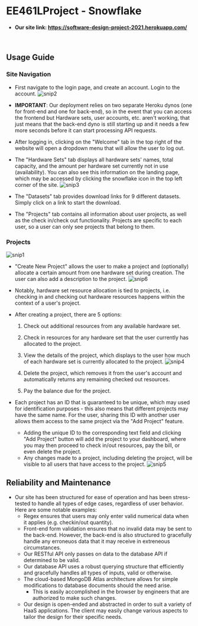 # EE461LProject - Snowflake
- **Our site link: https://software-design-project-2021.herokuapp.com/**
<br />

## Usage Guide

### Site Navigation
- First navigate to the login page, and create an account. Login to the account.
![snip2](https://user-images.githubusercontent.com/47447913/116938378-4fabd100-ac30-11eb-82c8-480f78b7c1ae.PNG)

- **IMPORTANT**: Our deployment relies on two separate Heroku dynos (one for front-end and one for back-end), so in the event that you can access the frontend but Hardware sets, user accounts, etc. aren't working, that just means that the back-end dyno is still starting up and it needs a few more seconds before it can start processing API requests.
- After logging in, clicking on the "Welcome" tab in the top right of the website will open a dropdown menu that will allow the user to log out.
- The "Hardware Sets" tab displays all hardware sets' names, total capacity, and the amount per hardware set currently not in use (availability). You can also see this information on the landing page, which may be accessed by clicking the snowflake icon in the top left corner of the site.
![snip3](https://user-images.githubusercontent.com/47447913/116938561-8f72b880-ac30-11eb-95cc-c34c4f147d79.PNG)


- The "Datasets" tab provides download links for 9 different datasets. Simply click on a link to start the download.
- The "Projects" tab contains all information about user projects, as well as the check in/check out functionality. Projects are specific to each user, so a user can only see projects that belong to them.

### Projects
![snip1](https://user-images.githubusercontent.com/47447913/116938293-24c17d00-ac30-11eb-82a7-22d0aabf09a1.PNG)
- "Create New Project" allows the user to make a project and (optionally) allocate a certain amount from one hardware set during creation. The user can also add a description to the project.
![snip6](https://user-images.githubusercontent.com/47447913/116939020-3ce5cc00-ac31-11eb-98b8-19c4f568001c.PNG)

- Notably, hardware set resource allocation is tied to projects, i.e. checking in and checking out hardware resources happens within the context of a user's project.
- After creating a project, there are 5 options:
  1. Check out additional resources from any available hardware set.
  2. Check in resources for any hardware set that the user currently has allocated to the project.
  3. View the details of the project, which displays to the user how much of each hardware set is currently allocated to the project.
![snip4](https://user-images.githubusercontent.com/47447913/116938654-bcbf6680-ac30-11eb-85e4-5233a6836cd2.PNG)


  4. Delete the project, which removes it from the user's account and automatically returns any remaining checked out resources.
  5. Pay the balance due for the project.

- Each project has an ID that is guaranteed to be unique, which may used for identification purposes - this also means that different projects may have the same name. For the user, sharing this ID with another user allows them access to the same project via the "Add Project" feature.
  - Adding the unique ID to the corresponding text field and clicking "Add Project" button will add the project to your dashboard, where you may then proceed to check in/out resources, pay the bill, or even delete the project.
  - Any changes made to a project, including deleting the project, will be visible to all users that have access to the project.
![snip5](https://user-images.githubusercontent.com/47447913/116938804-f09a8c00-ac30-11eb-836e-ce1701a2112b.PNG)

## Reliability and Maintenance
- Our site has been structured for ease of operation and has been stress-tested to handle all types of edge cases, regardless of user behavior. Here are some notable examples:
  - Regex ensures that users may only enter valid numerical data when it applies (e.g. checkin/out quantity).
  - Front-end form validation ensures that no invalid data may be sent to the back-end. However, the back-end is also structured to gracefully handle any erroneuos data that it may receive in extreneous circumstances.
  - Our RESTful API only passes on data to the database API if determined to be valid.
  - Our database API uses a robust querying structure that efficiently and gracefully handles all types of inputs, valid or otherwise.
  - The cloud-based MongoDB Atlas architecture allows for simple modifications to database documents should the need arise.
    - This is easily accomplished in the browser by engineers that are authorized to make such changes. 
  - Our design is open-ended and abstracted in order to suit a variety of HaaS applications. The client may easily change various aspects to tailor the design for their specific needs.
